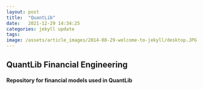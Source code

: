 ```yaml
---
layout: post
title:  "QuantLib"
date:   2021-12-29 14:34:25
categories: jekyll update
tags: 
image: /assets/article_images/2014-08-29-welcome-to-jekyll/desktop.JPG
---
```

## QuantLib Financial Engineering
#### Repository for financial models used in QuantLib
